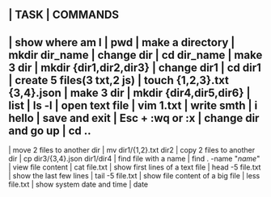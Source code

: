 |            TASK                 |      COMMANDS
---------------------------------------------------
| show where am I                 | pwd
| make a directory                | mkdir dir_name
| change dir                      | cd dir_name
| make 3 dir                      | mkdir {dir1,dir2,dir3}
| change dir1                     | cd dir1
| create 5 files(3 txt,2 js)      | touch {1,2,3}.txt {3,4}.json
| make 3 dir                      | mkdir {dir4,dir5,dir6}
| list                            | ls -l
| open text file                  | vim 1.txt
| write smth                      | i hello
| save and exit                   | Esc + :wq or :x
| change dir and go up            | cd ..
-------------------------------------------------------------
| move 2 files to another dir     | mv dir1/{1,2}.txt dir2
| copy 2 files to another dir     | cp dir3/{3,4}.json dir1/dir4
| find file with a name           | find . -name "*name*"
| view file content               | cat file.txt
| show first lines of a text file | head -5 file.txt
| show the last few lines         | tail -5 file.txt
| show file content of a big file | less file.txt
| show system date and time       | date